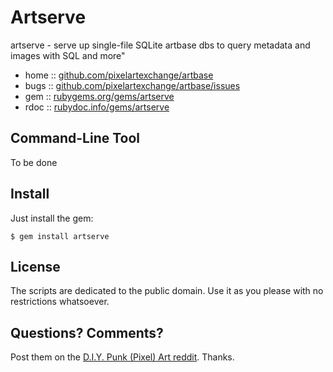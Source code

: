 #  Artserve


artserve - serve up single-file SQLite artbase dbs to query metadata and images with SQL and more"


* home  :: [github.com/pixelartexchange/artbase](https://github.com/pixelartexchange/artbase)
* bugs  :: [github.com/pixelartexchange/artbase/issues](https://github.com/pixelartexchange/artbase/issues)
* gem   :: [rubygems.org/gems/artserve](https://rubygems.org/gems/artserve)
* rdoc  :: [rubydoc.info/gems/artserve](http://rubydoc.info/gems/artserve)



## Command-Line Tool

To be done



## Install

Just install the gem:

    $ gem install artserve



## License

The scripts are dedicated to the public domain.
Use it as you please with no restrictions whatsoever.


## Questions? Comments?


Post them on the [D.I.Y. Punk (Pixel) Art reddit](https://old.reddit.com/r/DIYPunkArt). Thanks.


